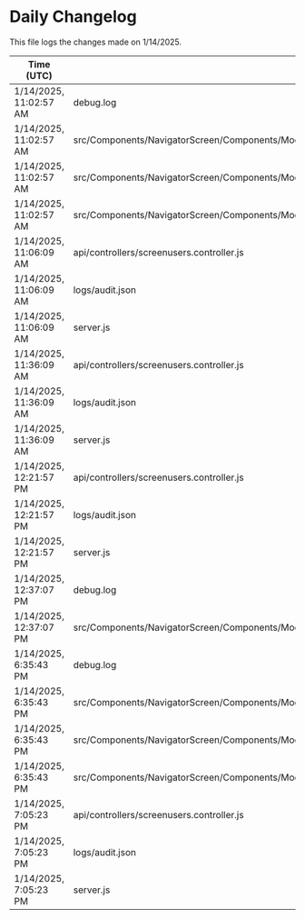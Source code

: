 # Daily Changelog

This file logs the changes made on 1/14/2025.

| Time (UTC)             | Files Modified                    | Changes (Addition/Deletion) |
|------------------------|-----------------------------------|-----------------------------|
| 1/14/2025, 11:02:57 AM | debug.log | 3 Additions & 0 Deletions |
| 1/14/2025, 11:02:57 AM | src/Components/NavigatorScreen/Components/Modal/ModalRight/Banquet/NewPreviewUI/BackgroundImageController.js | 2 Additions & 2 Deletions |
| 1/14/2025, 11:02:57 AM | src/Components/NavigatorScreen/Components/Modal/ModalRight/Banquet/NewPreviewUI/NewPreviewRightEditor.js | 2 Additions & 2 Deletions |
| 1/14/2025, 11:02:57 AM | src/Components/NavigatorScreen/Components/Modal/ModalRight/BookModelRight.js | 1 Additions & 0 Deletions |
| 1/14/2025, 11:06:09 AM | api/controllers/screenusers.controller.js | 4 Additions & 4 Deletions|
| 1/14/2025, 11:06:09 AM | logs/audit.json | 5 Additions & 5 Deletions|
| 1/14/2025, 11:06:09 AM | server.js | 4 Additions & 4 Deletions|
| 1/14/2025, 11:36:09 AM | api/controllers/screenusers.controller.js | 4 Additions & 4 Deletions|
| 1/14/2025, 11:36:09 AM | logs/audit.json | 5 Additions & 5 Deletions|
| 1/14/2025, 11:36:09 AM | server.js | 4 Additions & 4 Deletions|
| 1/14/2025, 12:21:57 PM | api/controllers/screenusers.controller.js | 4 Additions & 4 Deletions|
| 1/14/2025, 12:21:57 PM | logs/audit.json | 5 Additions & 5 Deletions|
| 1/14/2025, 12:21:57 PM | server.js | 4 Additions & 4 Deletions|
| 1/14/2025, 12:37:07 PM | debug.log | 3 Additions & 0 Deletions|
| 1/14/2025, 12:37:07 PM | src/Components/NavigatorScreen/Components/Modal/ModalRight/BookModelRight.js | 1 Additions & 0 Deletions|
| 1/14/2025, 6:35:43 PM | debug.log | 6 Additions & 0 Deletions|
| 1/14/2025, 6:35:43 PM | src/Components/NavigatorScreen/Components/Modal/ModalRight/Banquet/NewPreviewUI/NewNavigatorRightPreviewScreen.js | 7 Additions & 2 Deletions|
| 1/14/2025, 6:35:43 PM | src/Components/NavigatorScreen/Components/Modal/ModalRight/Banquet/NewPreviewUI/NewPreviewRightEditor.js | 2 Additions & 2 Deletions|
| 1/14/2025, 6:35:43 PM | src/Components/NavigatorScreen/Components/Modal/ModalRight/BookModelRight.js | 1 Additions & 0 Deletions|
| 1/14/2025, 7:05:23 PM | api/controllers/screenusers.controller.js | 4 Additions & 4 Deletions|
| 1/14/2025, 7:05:23 PM | logs/audit.json | 5 Additions & 5 Deletions|
| 1/14/2025, 7:05:23 PM | server.js | 4 Additions & 4 Deletions|
